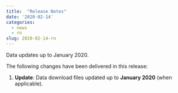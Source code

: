 ```yaml
---
title:  "Release Notes"
date: '2020-02-14'
categories:
  - news
  - rn
slug: 2020-02-14-rn
---
```



Data updates up to January 2020.

The following changes have been delivered in this release:

1. **Update**: Data download files updated up to **January 2020** (when applicable).